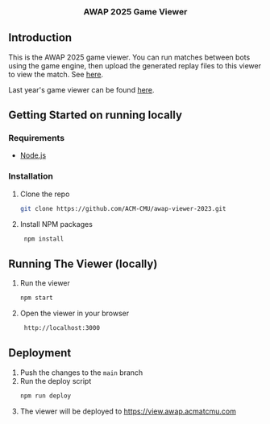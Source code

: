 <!-- PROJECT LOGO -->
<br />
<div align="center">
  <h3 align="center">AWAP 2025 Game Viewer</h3>

</div>

## Introduction

This is the AWAP 2025 game viewer. You can run matches between bots using the game engine, then upload the generated replay files to this viewer to view the match. See [here](http://view.awap.acmatcmu.com/).

Last year's game viewer can be found [here](https://github.com/rzhan11/awap2022-viewer).

## Getting Started on running locally

### Requirements

- [Node.js](https://nodejs.org/en/download/)

### Installation

1. Clone the repo
   ```sh
   git clone https://github.com/ACM-CMU/awap-viewer-2023.git
   ```
2. Install NPM packages
   ```sh
    npm install
   ```

## Running The Viewer (locally)

1. Run the viewer
   ```sh
   npm start
   ```
2. Open the viewer in your browser
   ```sh
    http://localhost:3000
   ```

## Deployment

1. Push the changes to the `main` branch
2. Run the deploy script
   ```sh
   npm run deploy
   ```
3. The viewer will be deployed to https://view.awap.acmatcmu.com
